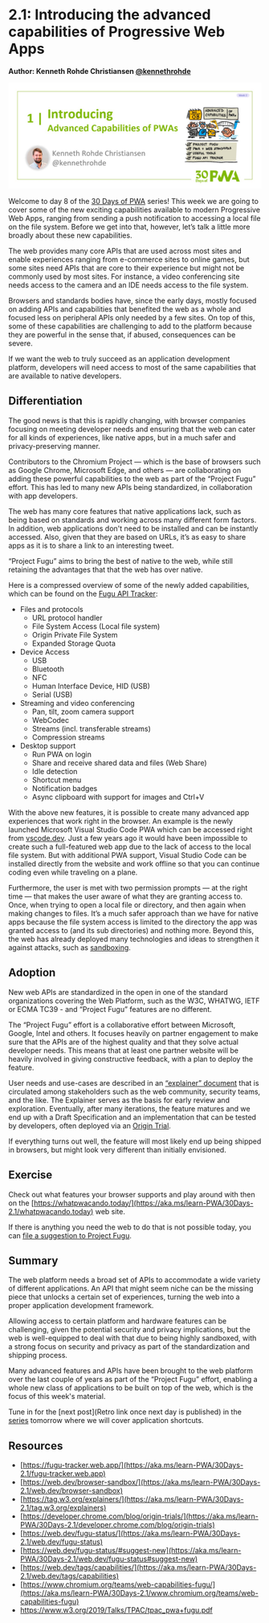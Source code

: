 # 2.1: Introducing the advanced capabilities of Progressive Web Apps

**Author: Kenneth Rohde Christiansen [@kennethrohde](https://twitter.com/kennethrohde)**

![image of title and author.](_media/day-01.jpg)

Welcome to day 8 of the [30 Days of PWA](https://aka.ms/learn-pwa/30Days-blog) series! This week we are going to cover some of the new exciting capabilities available to modern Progressive Web Apps, ranging from sending a push notification to accessing a local file on the file system. Before we get into that, however, let’s talk a little more broadly about these new capabilities.

The web provides many core APIs that are used across most sites and enable experiences ranging from e-commerce sites to online games, but some sites need APIs that are core to their experience but might not be commonly used by most sites. For instance, a video conferencing site needs access to the camera and an IDE needs access to the file system.

Browsers and standards bodies have, since the early days, mostly focused on adding APIs and capabilities that benefited the web as a whole and focused less on peripheral APIs only needed by a few sites. On top of this, some of these capabilities are challenging to add to the platform because they are powerful in the sense that, if abused, consequences can be severe.

If we want the web to truly succeed as an application development platform, developers will need access to most of the same capabilities that are available to native developers.

## Differentiation

The good news is that this is rapidly changing, with browser companies focusing on meeting developer needs and ensuring that the web can cater for all kinds of experiences, like native apps, but in a much safer and privacy-preserving manner.

Contributors to the Chromium Project — which is the base of browsers such as Google Chrome, Microsoft Edge, and others — are collaborating on adding these powerful capabilities to the web as part of the “Project Fugu” effort. This has led to many new APIs being standardized, in collaboration with app developers.

The web has many core features that native applications lack, such as being based on standards and working across many different form factors. In addition, web applications don't need to be installed and can be instantly accessed. Also, given that they are based on URLs, it’s as easy to share apps as it is to share a link to an interesting tweet.

“Project Fugu” aims to bring the best of native to the web, while still retaining the advantages that that the web has over native.

Here is a compressed overview of some of the newly added capabilities, which can be found on the [Fugu API Tracker](https://aka.ms/learn-PWA/30Days-2.1/fugu-tracker.web.app):

* Files and protocols
  * URL protocol handler
  * File System Access (Local file system)
  * Origin Private File System
  * Expanded Storage Quota
* Device Access
  * USB
  * Bluetooth
  * NFC
  * Human Interface Device, HID (USB)
  * Serial (USB)
* Streaming and video conferencing
  * Pan, tilt, zoom camera support
  * WebCodec
  * Streams (incl. transferable streams)
  * Compression streams
* Desktop support
  * Run PWA on login
  * Share and receive shared data and files (Web Share)
  * Idle detection
  * Shortcut menu
  * Notification badges
  * Async clipboard with support for images and Ctrl+V

With the above new features, it is possible to create many advanced app experiences that work right in the browser. An example is the newly launched Microsoft Visual Studio Code PWA which can be accessed right from [vscode.dev](https://aka.ms/learn-PWA/30Days-2.1/vscode.dev). Just a few years ago it would have been impossible to create such a full-featured web app due to the lack of access to the local file system. But with additional PWA support, Visual Studio Code can be installed directly from the website and work offline so that you can continue coding even while traveling on a plane.

Furthermore, the user is met with two permission prompts — at the right time — that makes the user aware of what they are granting access to. Once, when trying to open a local file or directory, and then again when making changes to files. It’s a much safer approach than we have for native apps because the file system access is limited to the directory the app was granted access to (and its sub directories) and nothing more. Beyond this, the web has already deployed many technologies and ideas to strengthen it against attacks, such as [sandboxing](https://aka.ms/learn-PWA/30Days-2.1/web.dev/browser-sandbox).

## Adoption

New web APIs are standardized in the open in one of the standard organizations covering the Web Platform, such as the W3C, WHATWG, IETF or ECMA TC39 - and “Project Fugu” features are no different.

The “Project Fugu” effort is a collaborative effort between Microsoft, Google, Intel and others. It focuses heavily on partner engagement to make sure that the APIs are of the highest quality and that they solve actual developer needs. This means that at least one partner website will be heavily involved in giving constructive feedback, with a plan to deploy the feature.

User needs and use-cases are described in an [“explainer” document](https://aka.ms/learn-PWA/30Days-2.1/tag.w3.org/explainers) that is circulated among stakeholders such as the web community, security teams, and the like. The Explainer serves as the basis for early review and exploration. Eventually, after many iterations, the feature matures and we end up with a Draft Specification and an implementation that can be tested by developers, often deployed via an [Origin Trial](https://aka.ms/learn-PWA/30Days-2.1/developer.chrome.com/blog/origin-trials).

If everything turns out well, the feature will most likely end up being shipped in browsers, but might look very different than initially envisioned.

## Exercise

Check out what features your browser supports and play around with then on the [https://whatpwacando.today/](https://aka.ms/learn-PWA/30Days-2.1/whatpwacando.today) web site.

If there is anything you need the web to do that is not possible today, you can [file a suggestion to Project Fugu](https://aka.ms/learn-PWA/30Days-2.1/web.dev/fugu-status#suggest-new).

## Summary

The web platform needs a broad set of APIs to accommodate a wide variety of different applications. An API that might seem niche can be the missing piece that unlocks a certain set of experiences, turning the web into a proper application development framework.

Allowing access to certain platform and hardware features can be challenging, given the potential security and privacy implications, but the web is well-equipped to deal with that due to being highly sandboxed, with a strong focus on security and privacy as part of the standardization and shipping process.

Many advanced features and APIs have been brought to the web platform over the last couple of years as part of the “Project Fugu” effort, enabling a whole new class of applications to be built on top of the web, which is the focus of this week's material.

Tune in for the [next post](Retro link once next day is published) in the [series](https://aka.ms/learn-pwa/30Days-blog) tomorrow where we will cover application shortcuts.

## Resources

- [https://fugu-tracker.web.app/](https://aka.ms/learn-PWA/30Days-2.1/fugu-tracker.web.app)
- [https://web.dev/browser-sandbox/](https://aka.ms/learn-PWA/30Days-2.1/web.dev/browser-sandbox)
- [https://tag.w3.org/explainers/](https://aka.ms/learn-PWA/30Days-2.1/tag.w3.org/explainers)
- [https://developer.chrome.com/blog/origin-trials/](https://aka.ms/learn-PWA/30Days-2.1/developer.chrome.com/blog/origin-trials)
- [https://web.dev/fugu-status/](https://aka.ms/learn-PWA/30Days-2.1/web.dev/fugu-status)
- [https://web.dev/fugu-status/#suggest-new](https://aka.ms/learn-PWA/30Days-2.1/web.dev/fugu-status#suggest-new)
- [https://web.dev/tags/capabilities/](https://aka.ms/learn-PWA/30Days-2.1/web.dev/tags/capabilities)
- [https://www.chromium.org/teams/web-capabilities-fugu/](https://aka.ms/learn-PWA/30Days-2.1/www.chromium.org/teams/web-capabilities-fugu)
- https://www.w3.org/2019/Talks/TPAC/tpac_pwa+fugu.pdf
